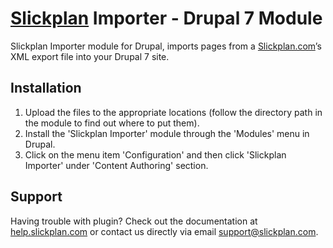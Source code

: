 # [Slickplan](http://slickplan.com) Importer - Drupal 7 Module

Slickplan Importer module for Drupal, imports pages from a [Slickplan.com](http://slickplan.com)’s XML export file into your Drupal 7 site.

## Installation

1. Upload the files to the appropriate locations (follow the directory path in the module to find out where to put them).
2. Install the 'Slickplan Importer' module through the 'Modules' menu in Drupal.
3. Click on the menu item 'Configuration' and then click 'Slickplan Importer' under 'Content Authoring' section.

## Support

Having trouble with plugin? Check out the documentation at [help.slickplan.com](http://help.slickplan.com/) or contact us directly via email [support@slickplan.com](mailto:support@slickplan.com).